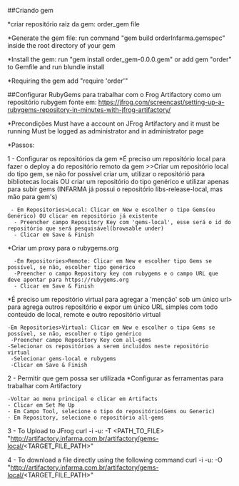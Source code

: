 ##Criando gem

*criar repositório raiz da gem:
order_gem file

*Generate the gem file:
run command "gem build orderInfarma.gemspec" inside the root directory of your gem

*Install the gem:
run "gem install order_gem-0.0.0.gem" or add gem "order" to Gemfile and run blundle install

*Requiring the gem
add "require 'order'"


##Configurar RubyGems para trabalhar com o Frog Artifactory como um repositório rubygem
fonte em: https://jfrog.com/screencast/setting-up-a-rubygems-repository-in-minutes-with-jfrog-artifactory/

*Precondições
Must have a account on JFrog Artifactory and it must be running
Must be logged as administrator and in administrator page


*Passos:

1 - Configurar os repositórios da gem
    *É preciso um repositório local para fazer o deploy a do repositório remoto da gem
    >>Criar um repositório local do tipo gem, se não for possível criar um, utilizar o repositórió para bibliotecas locais OU criar um repositório do tipo genérico e utilizar apenas para subir gems
    (INFARMA já possui o repositório libs-release-local, mas mão para gem's)
    
     - Em Repositories>Local: Clicar em New e escolher o tipo Gems(ou Genérico) OU clicar em repositório já existente
      - Preencher campo Repository Key com 'gems-local', esse será o id do repositório que será pesquisável(browsable under)
      - Clicar em Save & Finish
     
*Criar um proxy para o rubygems.org
      
      -Em Repositories>Remote: Clicar em New e escolher tipo Gems se possível, se não, escolher tipo genérico
      -Preencher o campo Repository key com rubygems e o campo URL que deve apontar para https://rubygems.org
      - Clicar em Save & Finish

*É preciso um repositório virtual para agregar a 'menção' sob um único url> para agrega outros repositório e expor um único URL simples com todo conteúdo de local, remote e outro repositório virtual

    -Em Repositories>Virtual: Clicar em New e escolher o tipo Gems se possível, se não, escolher o tipo genérico
     -Preencher campo Repository Key com all-gems 
    -Selecionar os repositórios a serem incluídos neste repositório virtual
     -Selecionar gems-local e rubygems
     -Clicar em Save & Finish


2 - Permitir que gem possa ser utilizada
*Configurar as ferramentas para trabalhar com Artifactory
    
    -Voltar ao menu principal e clicar em Artifacts
    - Clicar em Set Me Up
    - Em Campo Tool, selecione o tipo do repositório(Gems ou Generic)
    - Em Repository, selecione o repositório all-gems
 
3 - To Upload to JFrog
   curl -i -u<USERNAME>:<PASSWORD> -T <PATH_TO_FILE> "http://artifactory.infarma.com.br/artifactory/gems-local/<TARGET_FILE_PATH>"

4 - To download a file directly using the following command
    curl -i -u<USERNAME>:<PASSWORD> -O "http://artifactory.infarma.com.br/artifactory/gems-local/<TARGET_FILE_PATH>"
